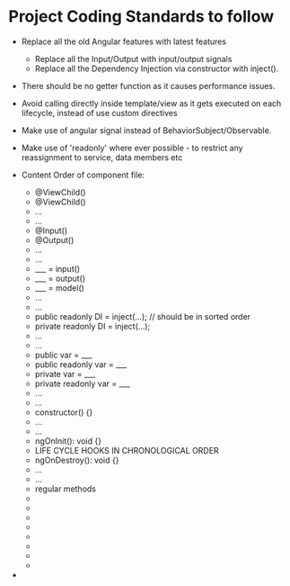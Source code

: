 # Project Coding Standards to follow

- Replace all the old Angular features with latest features

  - Replace all the Input/Output with input/output signals
  - Replace all the Dependency Injection via constructor with inject().

- There should be no getter function as it causes performance issues.
- Avoid calling directly inside template/view as it gets executed on each lifecycle, instead of use custom directives
- Make use of angular signal instead of BehaviorSubject/Observable.
- Make use of 'readonly' where ever possible - to restrict any reassignment to service, data members etc
- Content Order of component file:

  - @ViewChild()
  - @ViewChild()
  - ...
  - ...
  - @Input()
  - @Output()
  - ...
  - ...
  - \_\_\_ = input()
  - \_\_\_ = output()
  - \_\_\_ = model()
  - ...
  - ...
  - public readonly DI = inject(...); // should be in sorted order
  - private readonly DI = inject(...);
  - ...
  - ...
  - public var = \_\_\_
  - public readonly var = \_\_\_
  - private var = \_\_\_
  - private readonly var = \_\_\_
  - ...
  - ...
  - constructor() {}
  - ...
  - ...
  - ngOnInit(): void {}
  - LIFE CYCLE HOOKS IN CHRONOLOGICAL ORDER
  - ngOnDestroy(): void {}
  - ...
  - ...
  - regular methods
  -
  -
  -
  -
  -
  -
  -
  -

-

